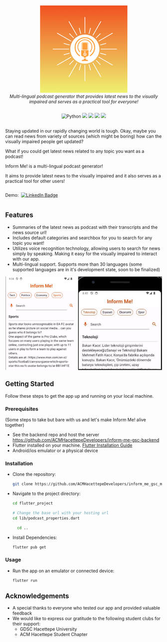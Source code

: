 <p align="center">
  <img src="https://github.com/ACMHacettepeDevelopers/inform_me_gsc_mobile/blob/main/flutter_project/assets/images/5.png" width="280px" alt="Podcast Generator">
  <br>
  <i>Multi-lingual podcast generator that provides latest news to the visually impaired and serves as a practical tool for everyone!</i>
</p>

<div align="center" style="display:flex; gap: 8px; justify-content: center; margin-bottom: 16px">

![Python](https://img.shields.io/badge/Python-%233776AB.svg?style=for-the-badge&logo=Python&logoColor=white)
<img src="https://img.shields.io/badge/GoogleCloud-%234285F4.svg?style=for-the-badge&logo=google-cloud&logoColor=white"/>
  <img src="https://img.shields.io/badge/Flutter-%2302569B.svg?style=for-the-badge&logo=Flutter&logoColor=white"/>
  <img src="https://img.shields.io/badge/dart-%230175C2.svg?style=for-the-badge&logo=dart&logoColor=white"/>
  <img src="https://img.shields.io/badge/Firebase-039cE5?style=for-the-badge&logo=Firebase&logoColor=white/">
  
</div>

Staying updated in our rapidly changing world is tough.  Okay, maybe you can read news from variety of sources (which might be boring) how can the visually impaired people get updated?

What if you could get latest news related to any topic you want as a podcast!

Inform Me! is a multi-lingual podcast generator! 

It aims to provide latest news to the visually impaired and it also serves as a practical tool for other users!
<div style="display:flex; gap: 8px; align-items: center">
  <p>Demo:</p>
  <a href=https://www.youtube.com/watch?v=0bl6tGHzSAw>
    <img src="https://img.shields.io/badge/YouTube-%23FF0000.svg?style=for-the-badge&logo=YouTube&logoColor=white" alt="LinkedIn Badge"/>
  </a> 	
</div>

## Features

- Summaries of the latest news as podcast with their transcripts and the news source url! 
- Includes default categories and searchbox for you to search for any topic you want! 
- Utilizes voice recognition technology, allowing users to search for news simply by speaking. Making it easy for the visually impaired to interact with our app.
- Multi-lingual support. Supports more than 30 languages (some supported languages are in it's development state, soon to be finalized)

<p align="center">
  <img src="flutter_project/assets/news_screenshots/sports_en.png" alt="Podcast Generator" style="height: 300px; object-fit: contain;">
  <img src="flutter_project/assets/news_screenshots/tech_tr.jpg" alt="Podcast Generator" style="height: 300px; object-fit: contain;">
</p>


## Getting Started

Follow these steps to get the app up and running on your local machine.

### Prerequisites
(Some steps to take but bare with us and let's make Inform Me! alive together)

- See the backend repo and host the server https://github.com/ACMHacettepeDevelopers/inform-me-gsc-backend
- Flutter installed on your machine. [Flutter Installation Guide](https://flutter.dev/docs/get-started/install)
- Android/ios emulator or a physical device

### Installation

- Clone the repository:

  ```bash
  git clone https://github.com/ACMHacettepeDevelopers/inform_me_gsc_mobile
  ```
- Navigate to the project directory:
 
  ```bash
  cd flutter_project
  ```
  ```bash
  # Change the base url with your hosting url
  cd lib/podcast_properties.dart
  ```
  
  ```bash
    cd ..

- Install Dependencies:
 
  ```bash
  flutter pub get
  ```

### Usage
- Run the app on an emulator or connected device:

  ```bash
  flutter run
  ```

## Acknowledgements
- A special thanks to everyone who tested our app and provided valuable feedback
- We would like to express our gratitude to the following student clubs for their support:
  - GDSC Hacettepe University
  - ACM Hacettepe Student Chapter
